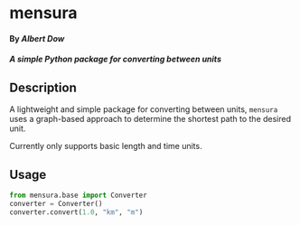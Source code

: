 # mensura

#### By *Albert Dow*

#### *A simple Python package for converting between units*

## Description

A lightweight and simple package for converting between units,
`mensura` uses a graph-based approach to determine the shortest
path to the desired unit.

Currently only supports basic length and time units.

## Usage

```python
from mensura.base import Converter
converter = Converter()
converter.convert(1.0, "km", "m")
```
